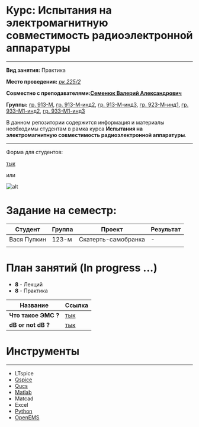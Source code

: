 # Курс: Испытания на электромагнитную совместимость радиоэлектронной аппаратуры

---

**Вид занятия:** Практика

**Место проведения:** [_рк 225/2_](https://timetable.tusur.ru/buildings/rk/auditoriums/225-2)

**Совместно с преподавателями:**[**Семенюк Валерий Александрович**](https://timetable.tusur.ru/teachers/32234)

**Группы:** [гр. 913-М](https://timetable.tusur.ru/faculties/pish/groups/913-m), [гр. 913-М-инд2](https://timetable.tusur.ru/faculties/pish/groups/913-m-ind2), [гр. 913-М-инд3](https://timetable.tusur.ru/faculties/pish/groups/913-m-ind3), [гр. 923-М-инд1](https://timetable.tusur.ru/faculties/pish/groups/923-m-ind1), [гр. 933-М1-инд2](https://timetable.tusur.ru/faculties/pish/groups/933-m1-ind2), [гр. 933-М1-инд3](https://timetable.tusur.ru/faculties/pish/groups/933-m1-ind3)

В данном репозитории содержится информация и материалы необходимы студентам в рамка курса **Испытания на электромагнитную совместимость радиоэлектронной аппаратуры**.

---

Форма для студентов:

[тык](https://forms.yandex.ru/u/672deb323e9d085de0dc8998/)

или

![alt](images/qr-code.png)
# Задание на семестр:

| Студент     | Группа | Проект              | Результат |
| ----------- | ------ | ------------------- | --------- |
| Вася Пупкин | 123-м  | Скатерть-самобранка | -         |
|             |        |                     |           |

# План занятий (In progress ...)
- **8** - Лекций 
- **8** - Практика

| Название            | Ссылка                        |
| ------------------- | ----------------------------- |
| **Что такое ЭМС ?** | [тык](./chapter1/what_is_emc) |
| **dB or not dB ?**  | [тык](db_or_not_db.md)        |


# Инструменты

---

- LTspice 
- [Qspice](https://github.com/Qorvo)
- [Qucs](https://github.com/ra3xdh/qucs_s)
- [Matlab](https://www.mathworks.com/products/matlab/student.html)
- Matcad
- Excel
- [Python](https://www.python.org/)
- [OpenEMS](https://www.openems.de/)